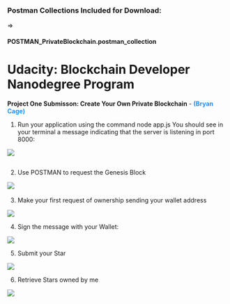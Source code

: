 <h3>Postman Collections Included for Download: </h3> => <h4>POSTMAN_PrivateBlockchain.postman_collection</h4>

# Udacity: Blockchain Developer Nanodegree Program

<strong>Project One Submisson: Create Your Own Private Blockchain</strong> - <strong style="color: dodgerblue;">(Bryan Cage)</strong>

1.	Run your application using the command node app.js You should see in your terminal a message indicating that the server is listening in port 8000:

 <img src="https://blockchain.iotserver.website/images/Project_One_Submission_Image-01.svg" style="margin-bottom: 15px;">


2.	Use POSTMAN to request the Genesis Block

 <img src="https://blockchain.iotserver.website/images/Project_One_Submission_Image-02.svg">
 

3.	Make your first request of ownership sending your wallet address

 <img src="https://blockchain.iotserver.website/images/Project_One_Submission_Image-03.svg">


4.	Sign the message with your Wallet:

 <img src="https://blockchain.iotserver.website/images/Project_One_Submission_Image-04.svg">
   

5.	Submit your Star

 <img src="https://blockchain.iotserver.website/images/Project_One_Submission_Image-05.svg">
   

6.	Retrieve Stars owned by me

<img src="https://blockchain.iotserver.website/images/Project_One_Submission_Image-06.svg">
 
